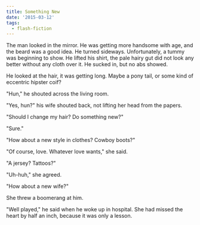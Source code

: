 ```yaml
---
title: Something New
date: '2015-03-12'
tags:
  - flash-fiction
---
```


The man looked in the mirror. He was getting more handsome with age, and the
beard was a good idea. He turned sideways. Unfortunately, a tummy was beginning
to show. He lifted his shirt, the pale hairy gut did not look any better without
any cloth over it. He sucked in, but no abs showed.

<!-- truncate -->

He looked at the hair, it was getting long. Maybe a pony tail, or some kind of
eccentric hipster coif?

"Hun," he shouted across the living room.

"Yes, hun?" his wife shouted back, not lifting her head from the papers.

"Should I change my hair? Do something new?"

"Sure."

"How about a new style in clothes? Cowboy boots?"

"Of course, love. Whatever love wants," she said.

"A jersey? Tattoos?"

"Uh-huh," she agreed.

"How about a new wife?"

She threw a boomerang at him.

"Well played," he said when he woke up in hospital. She had missed the heart by
half an inch, because it was only a lesson.

